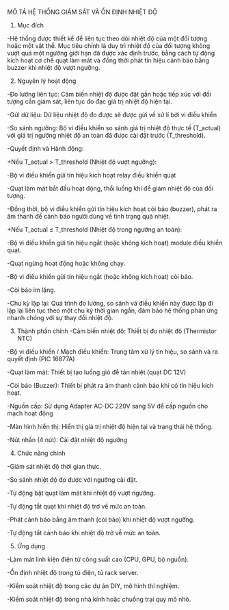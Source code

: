 MÔ TẢ HỆ THỐNG GIÁM SÁT VÀ ỔN ĐỊNH NHIỆT ĐỘ

1. Mục đích

-Hệ thống được thiết kế để liên tục theo dõi nhiệt độ của một đối tượng hoặc một vật thể. Mục tiêu chính là duy trì nhiệt độ của đối tượng không vượt quá một ngưỡng giới hạn đã được xác định trước, bằng cách tự động kích hoạt cơ chế quạt làm mát và đồng thời phát tín hiệu cảnh báo bằng buzzer khi nhiệt độ vượt ngưỡng.

2. Nguyên lý hoạt động

-Đo lường liên tục: Cảm biến nhiệt độ được đặt gần hoặc tiếp xúc với đối tượng cần giám sát, liên tục đo đạc giá trị nhiệt độ hiện tại.

-Gửi dữ liệu: Dữ liệu nhiệt độ đo được sẽ được gửi về xử lí bởi vi điều khiển 

-So sánh ngưỡng: Bộ vi điều khiển so sánh giá trị nhiệt độ thực tế (T_actual) với giá trị ngưỡng nhiệt độ an toàn đã được cài đặt trước (T_threshold).

-Quyết định và Hành động:

+Nếu T_actual > T_threshold (Nhiệt độ vượt ngưỡng):

-Bộ vi điều khiển gửi tín hiệu kích hoạt relay điều khiển quạt

-Quạt làm mát bắt đầu hoạt động, thổi luồng khí để giảm nhiệt độ của đối tượng.

-Đồng thời, bộ vi điều khiển gửi tín hiệu kích hoạt còi báo (buzzer), phát ra âm thanh để cảnh báo người dùng về tình trạng quá nhiệt.

+Nếu T_actual ≤ T_threshold (Nhiệt độ trong ngưỡng an toàn):

-Bộ vi điều khiển gửi tín hiệu ngắt (hoặc không kích hoạt) module điều khiển quạt.

-Quạt ngừng hoạt động hoặc không chạy.

-Bộ vi điều khiển gửi tín hiệu ngắt (hoặc không kích hoạt) còi báo.

-Còi báo im lặng.

-Chu kỳ lặp lại: Quá trình đo lường, so sánh và điều khiển này được lặp đi lặp lại liên tục theo một chu kỳ thời gian ngắn, đảm bảo hệ thống phản ứng nhanh chóng với sự thay đổi nhiệt độ.

3. Thành phần chính
-Cảm biến nhiệt độ: Thiết bị đo nhiệt độ (Thermistor NTC)

-Bộ vi điều khiển / Mạch điều khiển: Trung tâm xử lý tín hiệu, so sánh và ra quyết định (PIC 16877A)

-Quạt làm mát: Thiết bị tạo luồng gió để tản nhiệt (quạt DC 12V)

-Còi báo (Buzzer): Thiết bị phát ra âm thanh cảnh báo khi có tín hiệu kích hoạt.

-Nguồn cấp: Sử dụng Adapter AC-DC 220V sang 5V để cấp nguồn cho mạch hoạt động

-Màn hình hiển thị: Hiển thị giá trị nhiệt độ hiện tại và trạng thái hệ thống.

-Nút nhấn (4 nút): Cài đặt nhiệt độ ngưỡng 

4. Chức năng chính

-Giám sát nhiệt độ thời gian thực.

-So sánh nhiệt độ đo được với ngưỡng cài đặt.

-Tự động bật quạt làm mát khi nhiệt độ vượt ngưỡng.

-Tự động tắt quạt khi nhiệt độ trở về mức an toàn.

-Phát cảnh báo bằng âm thanh (còi báo) khi nhiệt độ vượt ngưỡng.

-Tự động tắt cảnh báo khi nhiệt độ trở về mức an toàn.

5. Ứng dụng

-Làm mát linh kiện điện tử công suất cao (CPU, GPU, bộ nguồn).

-Ổn định nhiệt độ trong tủ điện, tủ rack server.

-Kiểm soát nhiệt độ trong các dự án DIY, mô hình thí nghiệm.

-Kiểm soát nhiệt độ trong nhà kính hoặc chuồng trại quy mô nhỏ.

